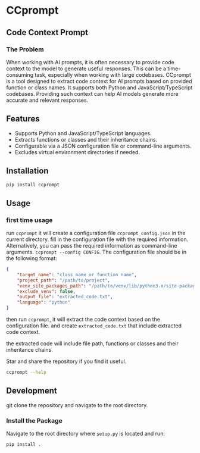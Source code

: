 # CCprompt

## Code Context Prompt

### The Problem

When working with AI prompts, it is often necessary to provide code context to the model to generate useful responses. This can be a time-consuming task, especially when working with large codebases.
CCprompt is a tool designed to extract code context for AI prompts based on provided function or class names. It supports both Python and JavaScript/TypeScript codebases.
Providing such context can help AI models generate more accurate and relevant responses.

## Features

- Supports Python and JavaScript/TypeScript languages.
- Extracts functions or classes and their inheritance chains.
- Configurable via a JSON configuration file or command-line arguments.
- Excludes virtual environment directories if needed.

## Installation

```bash
pip install ccprompt
```

## Usage

### first time usage

run `ccprompt` it will create a configuration file `ccprompt_config.json` in the current directory.
fill in the configuration file with the required information. Alternatively, you can pass the required information as command-line arguments.
`ccprompt --config CONFIG`. The configuration file should be in the following format:

```json
{
    "target_name": "class name or function name",
    "project_path": "/path/to/project",
    "venv_site_packages_path": "/path/to/venv/lib/python3.x/site-packages",
    "exclude_venv": false,
    "output_file": "extracted_code.txt",
    "language": "python"
}

```

then run `ccprompt`, it will extract the code context based on the configuration file. and create `extracted_code.txt` that include extracted code context.

the extracted code will include file path, functions or classes and their inheritance chains.

Star and share the repository if you find it useful.

```bash
ccprompt --help
```

## Development

git clone the repository and navigate to the root directory.

### Install the Package

Navigate to the root directory where `setup.py` is located and run:

```bash
pip install .
